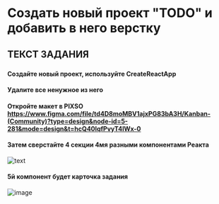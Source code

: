 # Создать новый проект "TODO" и добавить в него верстку

## ТЕКСТ ЗАДАНИЯ

###

#### Создайте новый проект, используйте CreateReactApp 
#### Удалите все ненужное из него
 
#### Откройте макет в PIXSO https://www.figma.com/file/td4D8moMBV1ajxPG83bA3H/Kanban-(Community)?type=design&node-id=5-281&mode=design&t=hcQ40IqfPvyT4lWx-0
#### Затем сверстайте 4 секции 4мя разными компонентами Реакта

<image src="https://backend.learn.maxima.school/files/9a11db5d-b7bb-4d76-b8a1-11b0b6d9660f.png" alt="text"> 

#### 5й компонент будет карточка задания

![image](https://github.com/DenisShagi/todo/assets/149366145/0e764880-a5aa-4d6e-b1f6-e1bf5b42ff0c)

